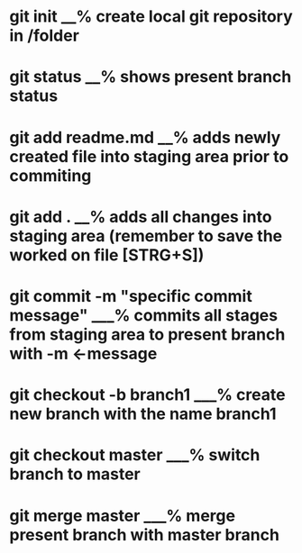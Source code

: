 # git init   __% create local git repository in /folder
# git status __% shows present branch status
# git add readme.md  __% adds newly created file into staging area prior to commiting
# git add .   __% adds all changes into staging area  (remember to save the worked on file [STRG+S])
# git commit -m "specific commit message"   ___% commits all stages from staging area to present branch with -m <-message
# git checkout -b branch1   ___% create new branch with the name branch1
# git checkout master   ___% switch branch to master
# git merge master   ___% merge present branch with master branch